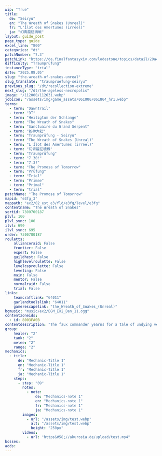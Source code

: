 ```yaml
---
wip: "True"
title:
  de: "Seiryu"
  en: "The Wreath of Snakes (Unreal)"
  fr: "L'Îlot des Amertumes (irréel)"
  ja: "幻青龍征魂戦"
layout: guide_post
page_type: guide
excel_line: "800"
categories: "dt"
patchNumber: "7.3"
patchLink: "https://de.finalfantasyxiv.com/lodestone/topics/detail/20a4ee7db3718a9ad232eb88b46812d27d717996"
difficulty: "Traumprüfung"
instanceType: "trial"
date: "2025.08.05"
slug: "the-wreath-of-snakes-unreal"
slug_translate: "traumpruefung-seiryu"
previous_slug: "/dt/recollection-extreme"
next_slug: "/dt/the-ageless-necropolis"
image: "/112000/112631.webp"
jobicon: "/assets/img/game_assets/061000/061804_hr1.webp"
terms:
  - term: "Dawntrail"
  - term: "DT"
  - term: "Heiligtum der Schlange"
  - term: "The Wreath of Snakes"
  - term: "Sanctuaire du Grand Serpent"
  - term: "蛇神大社"
  - term: "Traumprüfung - Seiryu"
  - term: "The Wreath of Snakes (Unreal)"
  - term: "L'Îlot des Amertumes (irréel)"
  - term: "幻青龍征魂戦"
  - term: "Traumprüfung"
  - term: "7.30!"
  - term: "7.3!"
  - term: "The Promose of Tomorrow"
  - term: "Prüfung"
  - term: "Trial"
  - term: "Primae"
  - term: "Primal"
  - term: "trial"
patchName: "The Promose of Tomorrow"
mapid: "e3fg_3"
mappath: "ex2/02_est_e3/fld/e3fg/level/e3fg"
contentname: "The Wreath of Snakes"
sortid: 7300700187
plvl: 100
plvl_sync: 100
ilvl: 690
ilvl_sync: 695
order: 7300700187
rouletts:
    allianceraid: False
    frontier: False
    expert: False
    guildhest: False
    highlevelroulette: False
    levelcaproulette: False
    leveling: False
    main: False
    mentor: False
    normalraid: False
    trial: False
links:
    teamcraftlink: "64011"
    garlandtoolslink: "64011"
    gamerescapelink: "the_Wreath_of_Snakes_(Unreal)"
bgmusic: "music/ex2/BGM_EX2_Ban_11.ogg"
contentzoneids:
  - id: 8003FA0B
contentdescription: "The faux commander yearns for a tale of undying vengeance, and as you revisit your numerous memories of such, you recall the auspice Seiryu and his single-minded desire to destroy his loathed foe. Your mind's eye brings that furious encounter to vivid life, and you find yourself facing the mighty being once more in a bid to quell his aramitama ere it consumes him..."
group:
    healer: "2"
    tank: "2"
    melee: "2"
    range: "2"
mechanics:
  - title:
      de: "Mechanic-Title 1"
      en: "Mechanic-Title 1"
      fr: "Mechanic-Title 1"
      ja: "Mechanic-Title 1"
    steps:
      - step: "09"
        notes:
          - note:
              de: "Mechanics-note 1"
              en: "Mechanics-note 1"
              fr: "Mechanics-note 1"
              ja: "Mechanics-note 1"
        images:
          - url: "/assets/img/test.webp"
            alt: "/assets/img/test.webp"
            height: "250px"
        videos:
          - url: "https&#58;//akurosia.de/upload/test.mp4"
bosses:
adds:
---
```

